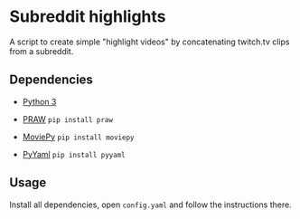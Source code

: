 # Subreddit highlights

A script to create simple "highlight videos" by concatenating twitch.tv clips from a subreddit.

## Dependencies

* [Python 3](https://www.python.org/downloads/)

* [PRAW](https://praw.readthedocs.io/en/latest/index.html)
`pip install praw`

* [MoviePy](https://zulko.github.io/moviepy/)
`pip install moviepy`

* [PyYaml](https://github.com/yaml/pyyaml)
`pip install pyyaml`

## Usage

Install all dependencies, open `config.yaml` and follow the instructions there.
